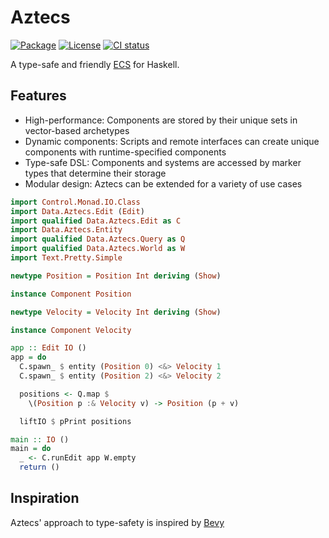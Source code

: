 # Aztecs

[![Package](https://img.shields.io/hackage/v/aztecs.svg)](https://hackage.haskell.org/package/aztecs)
[![License](https://img.shields.io/badge/license-BSD3-blue.svg)](https://github.com/matthunz/aztecs/blob/main/LICENSE)
[![CI status](https://github.com/matthunz/aztecs/actions/workflows/ci.yml/badge.svg)](https://github.com/matthunz/aztecs/actions)

A type-safe and friendly [ECS](https://en.wikipedia.org/wiki/Entity_component_system) for Haskell.

## Features

- High-performance: Components are stored by their unique sets in vector-based archetypes
- Dynamic components: Scripts and remote interfaces can create unique components with runtime-specified components
- Type-safe DSL: Components and systems are accessed by marker types that determine their storage
- Modular design: Aztecs can be extended for a variety of use cases

```hs
import Control.Monad.IO.Class
import Data.Aztecs.Edit (Edit)
import qualified Data.Aztecs.Edit as C
import Data.Aztecs.Entity
import qualified Data.Aztecs.Query as Q
import qualified Data.Aztecs.World as W
import Text.Pretty.Simple

newtype Position = Position Int deriving (Show)

instance Component Position

newtype Velocity = Velocity Int deriving (Show)

instance Component Velocity

app :: Edit IO ()
app = do
  C.spawn_ $ entity (Position 0) <&> Velocity 1
  C.spawn_ $ entity (Position 2) <&> Velocity 2

  positions <- Q.map $
    \(Position p :& Velocity v) -> Position (p + v)

  liftIO $ pPrint positions

main :: IO ()
main = do
  _ <- C.runEdit app W.empty
  return ()
```

## Inspiration

Aztecs' approach to type-safety is inspired by [Bevy](https://github.com/bevyengine/bevy/)
